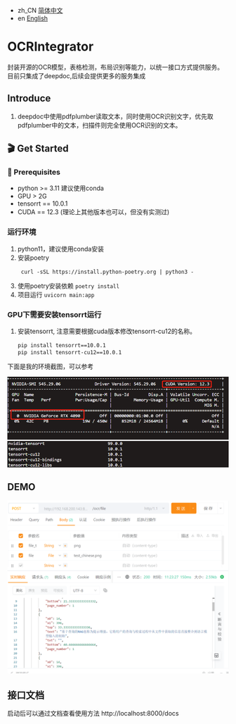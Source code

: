 - zh_CN [简体中文](README.zh.md)
- en [English](README.md)
# OCRIntegrator
封装开源的OCR模型，表格检测，布局识别等能力，以统一接口方式提供服务。 目前只集成了deepdoc,后续会提供更多的服务集成

## Introduce
1. deepdoc中使用pdfplumber读取文本，同时使用OCR识别文字，优先取pdfplumber中的文本，扫描件则完全使用OCR识别的文本。
## 🎬 Get Started
### 📝 Prerequisites
* python >= 3.11  建议使用conda
* GPU > 2G
* tensorrt == 10.0.1  
* CUDA == 12.3  (理论上其他版本也可以，但没有实测过)
### 运行环境
1. python11，建议使用conda安装
2. 安装poetry
   ```shell
    curl -sSL https://install.python-poetry.org | python3 -
    ```
3. 使用poetry安装依赖
    `poetry install `
4. 项目运行
    `uvicorn main:app`

### GPU下需要安装tensorrt运行
1. 安装tensorrt, 注意需要根据cuda版本修改tensorrt-cu12的名称。
   ```shell
   pip install tensorrt==10.0.1
   pip install tensorrt-cu12==10.0.1
   ```
下面是我的环境截图，可以参考

![img.png](imgs/nvidia-smi.png)
![img.png](imgs/tensorrt_version.png)

## DEMO
![img.png](imgs/demo.png)

## 接口文档
启动后可以通过文档查看使用方法
http://localhost:8000/docs
